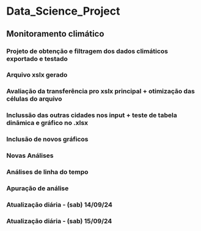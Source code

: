 # Data_Science_Project

## Monitoramento climático 
### Projeto de obtenção e filtragem dos dados climáticos exportado e testado
### Arquivo xslx gerado
### Avaliação da transferência pro xslx principal + otimização das células do arquivo
### Inclussão das outras cidades nos input + teste de tabela dinãmica e gráfico no .xlsx
### Inclusão de novos gráficos
### Novas Análises
### Análises de linha do tempo
### Apuração de análise

### Atualização diária - (sab) 14/09/24
### Atualização diária - (sab) 15/09/24